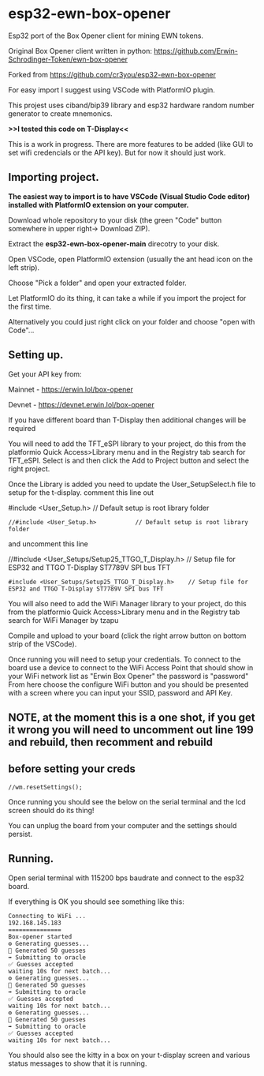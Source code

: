 # esp32-ewn-box-opener
Esp32 port of the Box Opener client for mining EWN tokens.

Original Box Opener client written in python: https://github.com/Erwin-Schrodinger-Token/ewn-box-opener

Forked from https://github.com/cr3you/esp32-ewn-box-opener 

For easy import I suggest using VSCode with PlatformIO plugin.

This projest uses ciband/bip39 library and esp32 hardware random number generator to create mnemonics.

**>>I tested this code on T-Display<<**

This is a work in progress. There are more features to be added (like GUI to set wifi credencials or the API key).
But for now it should just work.

## Importing project.
**The easiest way to import is to have VSCode (Visual Studio Code editor) installed with PlatformIO extension on your computer.**

Download whole repository to your disk (the green "Code" button somewhere in upper right-> Download ZIP).

Extract the **esp32-ewn-box-opener-main** direcotry to your disk.

Open VSCode, open PlatformIO extension (usually the ant head icon on the left strip).

Choose "Pick a folder" and open your extracted folder.

Let PlatformIO do its thing, it can take a while if you import the project for the first time.

Alternatively you could just right click on your folder and choose "open with Code"...

## Setting up.
Get your API key from:

Mainnet - https://erwin.lol/box-opener

Devnet - https://devnet.erwin.lol/box-opener

If you have different board than T-Display then additional changes will be required

You will need to add the TFT_eSPI library to your project, do this from the platformio Quick Access>Library menu and in
the Registry tab search for TFT_eSPI. Select is and then click the Add to Project button and select the right project.

Once the Library is added you need to update the User_SetupSelect.h file to setup for the t-display.
comment this line out

#include <User_Setup.h>           // Default setup is root library folder

```
//#include <User_Setup.h>           // Default setup is root library folder
``````
and uncomment this line

//#include <User_Setups/Setup25_TTGO_T_Display.h>    // Setup file for ESP32 and TTGO T-Display ST7789V SPI bus TFT

```
#include <User_Setups/Setup25_TTGO_T_Display.h>    // Setup file for ESP32 and TTGO T-Display ST7789V SPI bus TFT
``````
You will also need to add the WiFi Manager library to your project, do this from the platformio Quick Access>Library menu and in
the Registry tab search for WiFi Manager by tzapu

Compile and upload to your board (click the right arrow button on bottom strip of the VSCode).

Once running you will need to setup your credentials. To connect to the board use a device to connect to the WiFi Access Point that should
show in your WiFi network list as "Erwin Box Opener" the password is "password"
From here choose the configure WiFi button and you should be presented with a screen where you can input your SSID, password and API Key.
## NOTE, at the moment this is a one shot, if you get it wrong you will need to uncomment out line 199 and rebuild, then recomment and rebuild
## before setting your creds
```
//wm.resetSettings();
``````
Once running you should see the below on the serial terminal and the lcd screen should do its thing!

You can unplug the board from your computer and the settings should persist.

## Running.
Open serial terminal with 115200 bps baudrate and connect to the esp32 board.

If everything is OK you should see something like this:
```
Connecting to WiFi ...
192.168.145.183
===============
Box-opener started
⚙️ Generating guesses...
🔑️ Generated 50 guesses
➡️ Submitting to oracle
✅ Guesses accepted
waiting 10s for next batch...
⚙️ Generating guesses...
🔑️ Generated 50 guesses
➡️ Submitting to oracle
✅ Guesses accepted
waiting 10s for next batch...
⚙️ Generating guesses...
🔑️ Generated 50 guesses
➡️ Submitting to oracle
✅ Guesses accepted
waiting 10s for next batch...
```
You should also see the kitty in a box on your t-display screen and various status messages to show that it is running.

